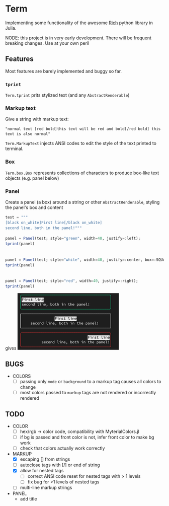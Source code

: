 # Term

Implementing some functionality of the awesome [Rich](https://github.com/Textualize/rich) python library in Julia.

NODE: this project is in very early development. There will be frequent breaking changes. Use at your own peril


## Features

Most features are barely implemented and buggy so far.

### `tprint`
`Term.tprint` prits stylized text (and any `AbstractRenderable`)

### Markup text
Give a string with markup text:
```
"normal text [red bold]this text will be red and bold[/red bold] this text is also normal"
```
`Term.MarkupText` injects ANSI codes to edit the style of the text printed to terminal.

### Box
`Term.box.Box` represents collections of characters to produce box-like text objects (e.g. panel below)


### Panel
Create a panel (a box) around a string or other `AbstractRenderable`, styling the panel's box and content
```julia
test = """
[black on_white]First line[/black on_white]
second line, both in the panel!"""

panel = Panel(test; style="green", width=40, justify=:left);
tprint(panel)


panel = Panel(test; style="white", width=40, justify=:center, box=:SQUARE);
tprint(panel)


panel = Panel(test; style="red", width=40, justify=:right);
tprint(panel)
```

gives
![](docs/images.jl/panel.png)

## BUGS
- COLORS
  - [ ] passing only `mode` or `background` to a markup tag causes all colors to change
  - [ ] most colors passed to `markup` tags are not rendered or incorrectly rendered

## TODO
  - COLOR
    - [ ] hex/rgb -> color code, compatibility with MyterialColors.jl
    - [ ] if bg is passed and front color is not, infer front color to make bg work
    - [ ] check that colors actually work correctly

- MARKUP
    - [x] escaping [] from strings
    - [ ] autoclose tags with [/] or end of string
    - [x] allow for nested tags
      - [ ] correct ANSI code reset for nested tags with > 1 levels
      - [ ] fix bug for >1 levels of nested tags
    - [ ] multi-line markup strings

- PANEL
  - add title
